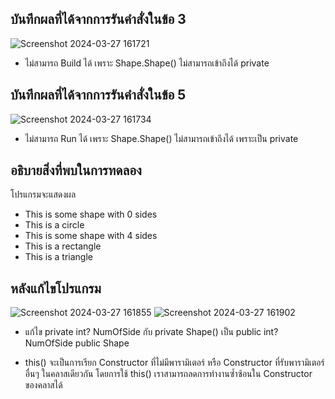 ## บันทึกผลที่ได้จากการรันคำสั่งในข้อ 3
![Screenshot 2024-03-27 161721](https://github.com/ironmanwin1/03376836-OOP-2566-Lab-10/assets/144198724/9466b499-a378-49e0-a1a5-0984d41ff3f1)


- ไม่สามารถ Build ได้ เพราะ Shape.Shape() ไม่สามารถเข้าถึงได้ private

## บันทึกผลที่ได้จากการรันคำสั่งในข้อ 5

![Screenshot 2024-03-27 161734](https://github.com/ironmanwin1/03376836-OOP-2566-Lab-10/assets/144198724/7d7fe82d-4951-4f95-9c7d-1e9046591bcd)
- ไม่สามารถ Run ได้ เพราะ Shape.Shape() ไม่สามารถเข้าถึงได้ เพราะเป็น  private

## อธิบายสิ่งที่พบในการทดลอง

โปรแกรมจะแสดงผล 

- This is some shape with 0 sides
- This is a circle
- This is some shape with 4 sides
- This is a rectangle
- This is a triangle

## หลังแก้ไขโปรแกรม
![Screenshot 2024-03-27 161855](https://github.com/ironmanwin1/03376836-OOP-2566-Lab-10/assets/144198724/e9f78190-f87c-4aa5-a8be-bc3bd7f66bc7)
![Screenshot 2024-03-27 161902](https://github.com/ironmanwin1/03376836-OOP-2566-Lab-10/assets/144198724/5050684f-dbdd-43a9-8fa4-a0756e4aadf7)

- แก้ไข private int? NumOfSide กับ private Shape() เป็น public int? NumOfSide public Shape

- this() จะเป็นการเรียก Constructor ที่ไม่มีพารามิเตอร์ หรือ Constructor ที่รับพารามิเตอร์อื่นๆ ในคลาสเดียวกัน โดยการใช้ this() เราสามารถลดการทำงานซ้ำซ้อนใน Constructor ของคลาสได้
